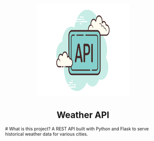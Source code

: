 <p align="center">
    <a href="https://raw.githubusercontent.com/jhonatanjk125/weather-api/master/6.png">
        <img src="https://raw.githubusercontent.com/jhonatanjk125/weather-api/master/6.png" width="300" height="300" />
    </a>
</p>

<h1 align="center">Weather API</h1>
# What is this project?
A REST API built with Python and Flask to serve historical weather data for various cities.
